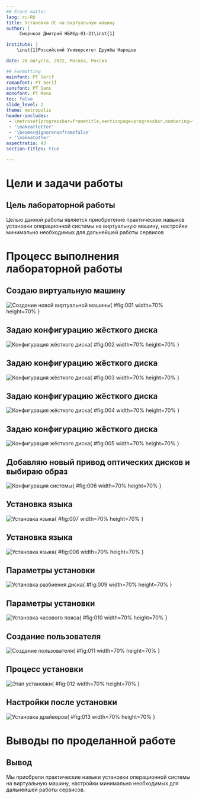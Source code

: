 ```yaml
---
## Front matter
lang: ru-RU
title: Установка ОС на виртуальную машину
author: |
	 Сморчков Дмитрий НБИбд-01-21\inst{1}

institute: |
	\inst{1}Российский Университет Дружбы Народов

date: 26 августа, 2022, Москва, Россия

## Formatting
mainfont: PT Serif
romanfont: PT Serif
sansfont: PT Sans
monofont: PT Mono
toc: false
slide_level: 2
theme: metropolis
header-includes: 
 - \metroset{progressbar=frametitle,sectionpage=progressbar,numbering=fraction}
 - '\makeatletter'
 - '\beamer@ignorenonframefalse'
 - '\makeatother'
aspectratio: 43
section-titles: true

---
```


# Цели и задачи работы

## Цель лабораторной работы

Целью данной работы является приобретение практических навыков установки операционной системы на виртуальную машину, настройки минимально необходимых для дальнейшей работы сервисов

# Процесс выполнения лабораторной работы

## Создаю виртуальную машину

![Создание новой виртуальной машины](image/01.png){ #fig:001 width=70% height=70% }

## Задаю конфигурацию жёсткого диска

![Конфигурация жёсткого диска](image/02.png){ #fig:002 width=70% height=70% }

## Задаю конфигурацию жёсткого диска

![Конфигурация жёсткого диска](image/03.png){ #fig:003 width=70% height=70% }

## Задаю конфигурацию жёсткого диска

![Конфигурация жёсткого диска](image/04.png){ #fig:004 width=70% height=70% }

## Задаю конфигурацию жёсткого диска

![Конфигурация жёсткого диска](image/05.png){ #fig:005 width=70% height=70% }

## Добавляю новый привод оптических дисков и выбираю образ 

![Конфигурация системы](image/06.png){ #fig:006 width=70% height=70% }

## Установка языка

![Установка языка](image/07.png){ #fig:007 width=70% height=70% }

## Установка языка

![Установка языка](image/08.png){ #fig:008 width=70% height=70% }

## Параметры установки

![Установка разбиения диска](image/09.png){ #fig:009 width=70% height=70% }

## Параметры установки

![Установка часового пояса](image/10.png){ #fig:010 width=70% height=70% }

## Создание пользователя

![Создание пользователя](image/11.png){ #fig:011 width=70% height=70% }

## Процесс установки

![Этап установки](image/12.png){ #fig:012 width=70% height=70% }

## Настройки после установки

![Установка драйверов](image/13.png){ #fig:013 width=70% height=70% }


# Выводы по проделанной работе

## Вывод

Мы приобрели практические навыки установки операционной системы на виртуальную машину, настройки минимально необходимых для дальнейшей работы сервисов.